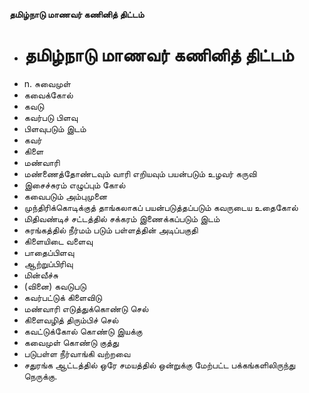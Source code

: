**தமிழ்நாடு மாணவர் கணினித் திட்டம்**
- # தமிழ்நாடு மாணவர் கணினித் திட்டம்
- n. சுவைமுள்
- கவைக்கோல்
- கவடு
- கவர்படு பிளவு
- பிளவுபடும் இடம்
- கவர்
- கிளை
- மண்வாரி
- மண்ணைத்தோண்டவும் வாரி எறியவும் பயன்படும் உழவர் கருவி
- இசைச்சுரம் எழுப்பும் கோல்
- கவைபடும் அம்புமுனை
- முந்திரிக்கொடிக்குத் தாங்கலாகப் பயன்படுத்தப்படும் கவருடைய உதைகோல்
- மிதிவண்டிச் சட்டத்தில் சக்கரம் இணைக்கப்படும் இடம்
- சுரங்கத்தில் நீர்மம் படும் பள்ளத்தின் அடிப்பகுதி
- கிளையிடை வளைவு
- பாதைப்பிளவு
- ஆற்றுப்பிரிவு
- மின்வீச்சு
- (வினை) கவடுபடு
- கவர்பட்டுக் கிளைவிடு
- மண்வாரி எடுத்துக்கொண்டு செல்
- கிளைவழித் திரும்பிச் செல்
- கவட்டுக்கோல் கொண்டு இயக்கு
- கவைமுள் கொண்டு குத்து
- படுபள்ள நீர்வாங்கி வற்றவை
- சதுரங்க ஆட்டத்தில் ஒரே சமயத்தில் ஒன்றுக்கு மேற்பட்ட பக்கங்களிலிருந்து நெருக்கு.

